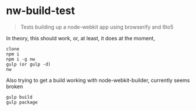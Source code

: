 # nw-build-test

> Tests building up a node-webkit app using browserify and 6to5

In theory, this should work, or, at least, it does at the moment,

```
clone
npm i
npm i -g nw
gulp (or gulp -d)
nw
```

Also trying to get a build working with node-webkit-builder, currently seems broken

```
gulp build
gulp package
```
